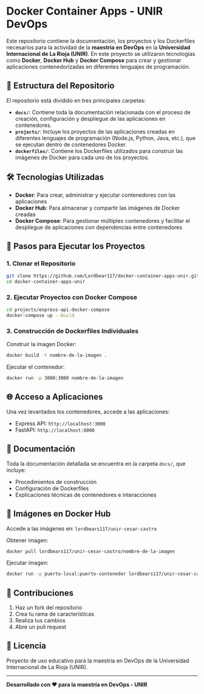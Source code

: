 # Docker Container Apps - UNIR DevOps

Este repositorio contiene la documentación, los proyectos y los Dockerfiles necesarios para la actividad de la **maestría en DevOps** en la **Universidad Internacional de La Rioja (UNIR)**. En este proyecto se utilizaron tecnologías como **Docker**, **Docker Hub** y **Docker Compose** para crear y gestionar aplicaciones contenedorizadas en diferentes lenguajes de programación.

## 📂 Estructura del Repositorio

El repositorio está dividido en tres principales carpetas:

- **`docs/`**: Contiene toda la documentación relacionada con el proceso de creación, configuración y despliegue de las aplicaciones en contenedores.
- **`projects/`**: Incluye los proyectos de las aplicaciones creadas en diferentes lenguajes de programación (Node.js, Python, Java, etc.), que se ejecutan dentro de contenedores Docker.
- **`dockerfiles/`**: Contiene los Dockerfiles utilizados para construir las imágenes de Docker para cada uno de los proyectos.

## 🛠 Tecnologías Utilizadas

- **Docker**: Para crear, administrar y ejecutar contenedores con las aplicaciones
- **Docker Hub**: Para almacenar y compartir las imágenes de Docker creadas
- **Docker Compose**: Para gestionar múltiples contenedores y facilitar el despliegue de aplicaciones con dependencias entre contenedores

## 🚀 Pasos para Ejecutar los Proyectos

### 1. Clonar el Repositorio

```bash
git clone https://github.com/Lordbear117/docker-container-apps-unir.git
cd docker-container-apps-unir
```

### 2. Ejecutar Proyectos con Docker Compose

```bash
cd projects/express-api-docker-compose
docker-compose up --build
```

### 3. Construcción de Dockerfiles Individuales

Construir la imagen Docker:

```bash
docker build -t nombre-de-la-imagen .
```

Ejecutar el contenedor:

```bash
docker run -p 3000:3000 nombre-de-la-imagen
```

## 🌐 Acceso a Aplicaciones

Una vez levantados los contenedores, accede a las aplicaciones:

- Express API: `http://localhost:3000`
- FastAPI: `http://localhost:8000`

## 📄 Documentación

Toda la documentación detallada se encuentra en la carpeta `docs/`, que incluye:

- Procedimientos de construcción
- Configuración de Dockerfiles
- Explicaciones técnicas de contenedores e interacciones

## 🐳 Imágenes en Docker Hub

Accede a las imágenes en: `lordbears117/unir-cesar-castro`

Obtener imagen:

```bash
docker pull lordbears117/unir-cesar-castro/nombre-de-la-imagen
```

Ejecutar imagen:

```bash
docker run -p puerto-local:puerto-contenedor lordbears117/unir-cesar-castro/nombre-de-la-imagen
```

## 🤝 Contribuciones

1. Haz un fork del repositorio
2. Crea tu rama de características
3. Realiza tus cambios
4. Abre un pull request

## 📝 Licencia

Proyecto de uso educativo para la maestría en DevOps de la Universidad Internacional de La Rioja (UNIR).

---

**Desarrollado con ❤️ para la maestría en DevOps - UNIR**
